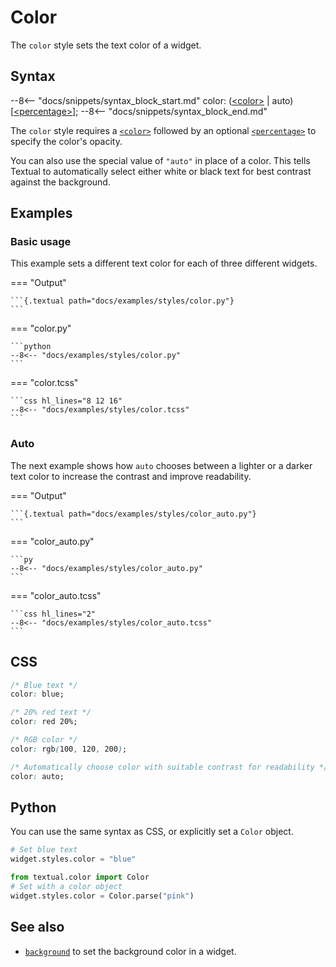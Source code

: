 # Color

The `color` style sets the text color of a widget.

## Syntax

--8<-- "docs/snippets/syntax_block_start.md"
color: (<a href="../../css_types/color">&lt;color&gt;</a> | auto) [<a href="../../css_types/percentage">&lt;percentage&gt;</a>];
--8<-- "docs/snippets/syntax_block_end.md"

The `color` style requires a [`<color>`](../css_types/color.md) followed by an optional [`<percentage>`](../css_types/percentage.md) to specify the color's opacity.

You can also use the special value of `"auto"` in place of a color. This tells Textual to automatically select either white or black text for best contrast against the background.

## Examples

### Basic usage

This example sets a different text color for each of three different widgets.

=== "Output"

    ```{.textual path="docs/examples/styles/color.py"}
    ```

=== "color.py"

    ```python
    --8<-- "docs/examples/styles/color.py"
    ```

=== "color.tcss"

    ```css hl_lines="8 12 16"
    --8<-- "docs/examples/styles/color.tcss"
    ```

### Auto

The next example shows how `auto` chooses between a lighter or a darker text color to increase the contrast and improve readability.

=== "Output"

    ```{.textual path="docs/examples/styles/color_auto.py"}
    ```

=== "color_auto.py"

    ```py
    --8<-- "docs/examples/styles/color_auto.py"
    ```

=== "color_auto.tcss"

    ```css hl_lines="2"
    --8<-- "docs/examples/styles/color_auto.tcss"
    ```

## CSS

```css
/* Blue text */
color: blue;

/* 20% red text */
color: red 20%;

/* RGB color */
color: rgb(100, 120, 200);

/* Automatically choose color with suitable contrast for readability */
color: auto;
```

## Python

You can use the same syntax as CSS, or explicitly set a `Color` object.

```python
# Set blue text
widget.styles.color = "blue"

from textual.color import Color
# Set with a color object
widget.styles.color = Color.parse("pink")
```

## See also

 - [`background`](./background.md) to set the background color in a widget.
